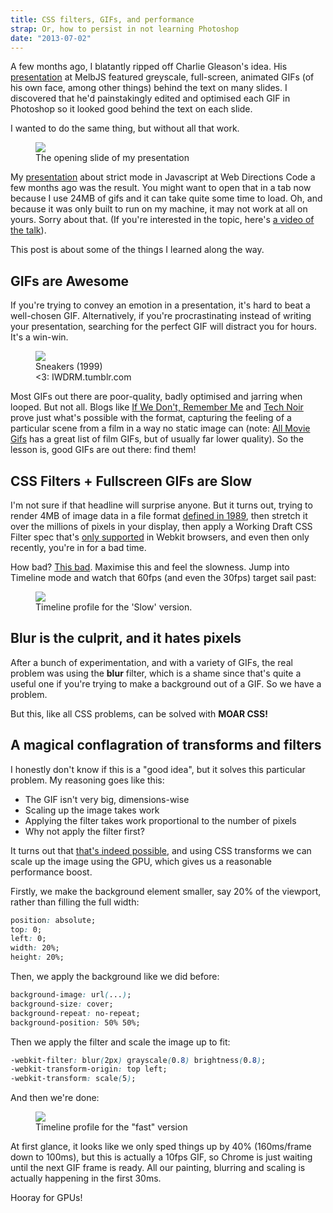 ```yaml
---
title: CSS filters, GIFs, and performance
strap: Or, how to persist in not learning Photoshop
date: "2013-07-02"
---
```

A few months ago, I blatantly ripped off Charlie Gleason's idea. His [presentation](http://superhighfives.github.io/tweetflight-presentation/) at MelbJS featured greyscale, full-screen, animated GIFs (of his own face, among other things) behind the text on many slides. I discovered that he'd painstakingly edited and optimised each GIF in Photoshop so it looked good behind the text on each slide.

I wanted to do the same thing, but without all that work.

<figure className={styles.figure}>
<img className={styles.img} src="https://d262ilb51hltx0.cloudfront.net/max/800/0*9q22pEjd4s_jm1vU.png" />
<figcaption className={styles.figcaption}>The opening slide of my presentation</figcaption>
</figure>

My [presentation](http://geelen.github.io/web-directions-talk) about strict mode in Javascript at Web Directions Code a few months ago was the result. You might want to open that in a tab now because I use 24MB of gifs and it can take quite some time to load. Oh, and because it was only built to run on my machine, it may not work at all on yours. Sorry about that. (If you're interested in the topic, here's [a video of the talk](http://www.webdirections.org/resources/javascripts-slightly-stricter-mode-video-presentation-from-glen-maddern/)).

This post is about some of the things I learned along the way.

## GIFs are Awesome

If you're trying to convey an emotion in a presentation, it's hard to beat a well-chosen GIF. Alternatively, if you're procrastinating instead of writing your presentation, searching for the perfect GIF will distract you for hours. It's a win-win.

<figure className={styles.figure}>
<img className={styles.figure_img} src="https://d262ilb51hltx0.cloudfront.net/max/600/0*e3xBfsYk9_YJGZBy.gif" />
<figcaption className={styles.figcaption}>Sneakers (1999)<br/>&lt;3: IWDRM.tumblr.com</figcaption>
</figure>

Most GIFs out there are poor-quality, badly optimised and jarring when looped. But not all. Blogs like [If We Don't, Remember Me](http://iwdrm.tumblr.com/) and [Tech Noir](http://technoir.nl/) prove just what's possible with the format, capturing the feeling of a particular scene from a film in a way no static image can (note: [All Movie Gifs](http://allmoviegifs.tumblr.com/allmovies) has a great list of film GIFs, but of usually far lower quality). So the lesson is, good GIFs are out there: find them!

## CSS Filters + Fullscreen GIFs are Slow

I'm not sure if that headline will surprise anyone. But it turns out, trying to render 4MB of image data in a file format [defined in 1989](http://www.w3.org/Graphics/GIF/spec-gif89a.txt), then stretch it over the millions of pixels in your display, then apply a Working Draft CSS Filter spec that's [only supported](http://caniuse.com/#search=filter%20effects) in Webkit browsers, and even then only recently, you're in for a bad time.

How bad? [This bad](http://codepen.io/geelen/pen/EJGsd). Maximise this and feel the slowness. Jump into Timeline mode and watch that 60fps (and even the 30fps) target sail past:

<figure className={styles.figure}>
<img className={styles.figure_img} src="https://d262ilb51hltx0.cloudfront.net/max/800/0*DWd75neDN6BXoCM1.png" />
<figcaption className={styles.figcaption}>Timeline profile for the 'Slow' version.</figcaption>
</figure>


## Blur is the culprit, and it hates pixels

After a bunch of experimentation, and with a variety of GIFs, the real problem was using the **blur** filter, which is a shame since that's quite a useful one if you're trying to make a background out of a GIF. So we have a problem.

But this, like all CSS problems, can be solved with **MOAR CSS!**

## A magical conflagration of transforms and filters

I honestly don't know if this is a "good idea", but it solves this particular problem. My reasoning goes like this:

*   The GIF isn't very big, dimensions-wise
*   Scaling up the image takes work
*   Applying the filter takes work proportional to the number of pixels
*   Why not apply the filter first?

It turns out that [that's indeed possible](http://codepen.io/geelen/pen/HvLFu), and using CSS transforms we can scale up the image using the GPU, which gives us a reasonable performance boost.

Firstly, we make the background element smaller, say 20% of the viewport, rather than filling the full width:

```css
position: absolute;
top: 0;
left: 0;
width: 20%;
height: 20%;
```

Then, we apply the background like we did before:

```css
background-image: url(...);
background-size: cover;
background-repeat: no-repeat;
background-position: 50% 50%;
```

Then we apply the filter and scale the image up to fit:

```css
-webkit-filter: blur(2px) grayscale(0.8) brightness(0.8);
-webkit-transform-origin: top left;
-webkit-transform: scale(5);
```

And then we're done:

<figure className={styles.figure}>
<img className={styles.figure_img} src="https://d262ilb51hltx0.cloudfront.net/max/800/0*5s7eIjD8fsyl57QA.png" />
<figcaption className={styles.figcaption}>Timeline profile for the "fast" version</figcaption>
</figure>

At first glance, it looks like we only sped things up by 40% (160ms/frame down to 100ms), but this is actually a 10fps GIF, so Chrome is just waiting until the next GIF frame is ready. All our painting, blurring and scaling is actually happening in the first 30ms.

Hooray for GPUs!
